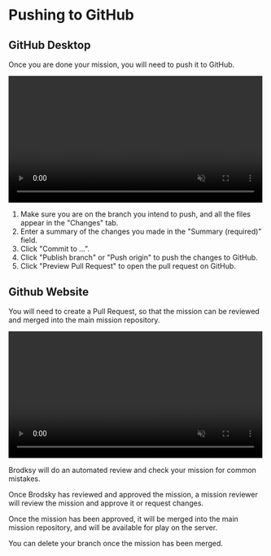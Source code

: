 # Pushing to GitHub

## GitHub Desktop

Once you are done your mission, you will need to push it to GitHub.

<video width="99%" loop muted markdown="1" controls>
    <source src="../videos/gh_push.webm" type="video/webm" markdown="1">
</video>

1. Make sure you are on the branch you intend to push, and all the files appear
in the "Changes" tab.
2. Enter a summary of the changes you made in the "Summary (required)" field.
3. Click "Commit to ...".
4. Click "Publish branch" or "Push origin" to push the changes to GitHub.
5. Click "Preview Pull Request" to open the pull request on GitHub.

## Github Website

You will need to create a Pull Request, so that the mission can be reviewed and
merged into the main mission repository.

<video width="99%" loop muted markdown="1" controls>
    <source src="../videos/gh_pr.webm" type="video/webm" markdown="1">
</video>

Brodksy will do an automated review and check your mission for common mistakes.

Once Brodsky has reviewed and approved the mission, a mission reviewer will
review the mission and approve it or request changes.

Once the mission has been approved, it will be merged into the main mission
repository, and will be available for play on the server.

You can delete your branch once the mission has been merged.
